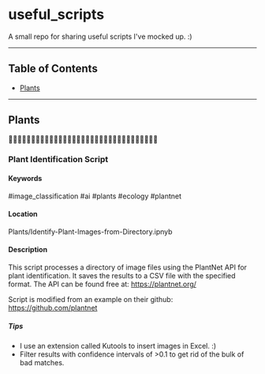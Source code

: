 # useful_scripts
A small repo for sharing useful scripts I've mocked up. :)

---

## Table of Contents
- [Plants](#Plants)

---

## Plants
🌿🌿🌿🌿🌿🌿🌿🌿🌿🌿🌿🌿🌿🌿🌿🌿🌿🌿🌿🌿🌿🌿🌿🌿🌿🌿🌿🌿🌿🌿🌿🌿🌿

### Plant Identification Script 
#### Keywords
#image_classification #ai #plants #ecology #plantnet

#### Location
Plants/Identify-Plant-Images-from-Directory.ipnyb

#### Description
This script processes a directory of image files using the PlantNet API for plant identification. It saves the results to a CSV file with the specified format. The API can be found free at: https://plantnet.org/

Script is modified from an example on their github: https://github.com/plantnet

##### Tips
- I use an extension called Kutools to insert images in Excel. :)
- Filter results with confidence intervals of >0.1 to get rid of the bulk of bad matches.
